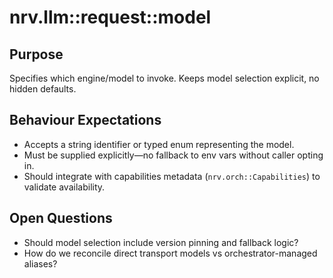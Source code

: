 # nrv.llm::request::model

## Purpose
Specifies which engine/model to invoke. Keeps model selection explicit, no hidden defaults.

## Behaviour Expectations
- Accepts a string identifier or typed enum representing the model.
- Must be supplied explicitly—no fallback to env vars without caller opting in.
- Should integrate with capabilities metadata (`nrv.orch::Capabilities`) to validate availability.

## Open Questions
- Should model selection include version pinning and fallback logic?
- How do we reconcile direct transport models vs orchestrator-managed aliases?
